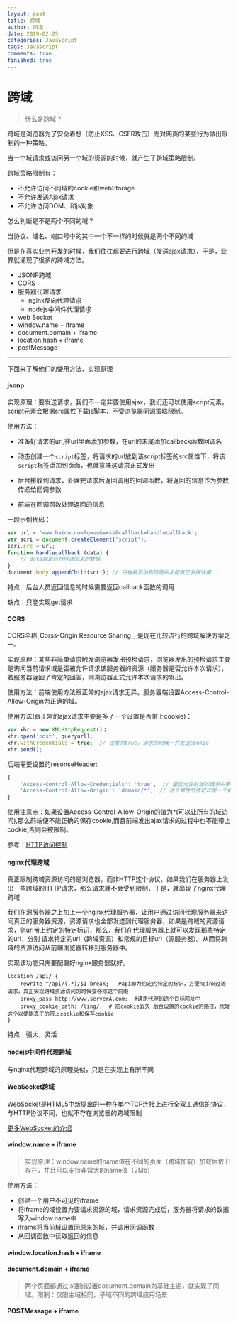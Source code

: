 ```yaml
---
layout: post
title: 跨域
author: 炽凌
date: 2019-02-25
categories: JavaScript
tags: Javascript
comments: true
finished: true
---
```

# 跨域

> 什么是跨域？

跨域是浏览器为了安全着想（防止XSS、CSFR攻击）而对网页的某些行为做出限制的一种策略。

当一个域请求或访问另一个域的资源的时候，就产生了跨域策略限制。

跨域策略限制有：

- 不允许访问不同域的cookie和webStorage
- 不允许发送Ajax请求
- 不允许访问DOM、和js对象

怎么判断是不是两个不同的域？

当协议、域名、端口号中的其中一个不一样的时候就是两个不同的域

但是在真实业务开发的时候，我们往往都要进行跨域（发送ajax请求），于是，业界就涌现了很多的跨域方法。

- JSONP跨域
- CORS
- 服务器代理请求
  - nginx反向代理请求
  - nodejs中间件代理请求
- web Socket
- window.name + iframe
- document.domain + iframe
- location.hash + iframe
- postMessage

------

下面来了解他们的使用方法、实现原理

#### jsonp

实现原理：要发送请求，我们不一定非要使用ajax，我们还可以使用script元素，script元素会根据src属性下载js脚本，不受浏览器同源策略限制。

使用方法：

- 准备好请求的url,往url里面添加参数，在url的末尾添加callback函数回调名

- 动态创建一个`script`标签，将请求的url放到该script标签的src属性下，将该`script`标签添加到页面，也就意味这请求正式发出
- 后台接收到请求，处理完请求后返回调用的回调函数，将返回的信息作为参数传递给回调参数
- 前端在回调函数处理返回的信息

一段示例代码：

```javascript
var url = 'www.baidu.com?q=uu&w=ss&callback=handlecallback';
var scri = document.createElement('script');
scri.src = url;
function handlecallback (data) {
    // data就是后台传递回来的数据
}
ducument.body.appendChild(scri); // 只有被添加到页面中才能真正发挥作用
```

特点：后台人员返回信息的时候需要返回callback函数的调用

缺点：只能实现get请求

#### CORS

CORS全称_Corss-Origin Resource Sharing_, 是现在比较流行的跨域解决方案之一。

实现原理：某些非简单请求触发浏览器发出预检请求，浏览器发出的预检请求主要是询问当前请求域是否被允许请求该服务器的资源（服务器是否允许本次请求），若服务器返回了肯定的回答，则浏览器正式允许本次请求的发出。

使用方法：前端使用方法跟正常的ajax请求无异。服务器端设置Access-Control-Allow-Origin为正确的域。

使用方法(跟正常的ajax请求主要是多了一个设置是否带上cookie)：

```javascript
var xhr = new XMLHttpRequest()；
xhr.open('post', queryurl);
xhr.withCredentials = true;  // 设置为true，请求的时候一并发送cookie
xhr.send();
```

后端需要设置的resonseHeader:

```javascript
{
    'Access-Control-Allow-Credentials': 'true',  // 是否允许前端的请求中带上cookie
    'Access-Control-Allow-Origin': 'domain/*',  // 这个属性的值可以是一个指定的domain或者表示任意domain的*
}
```



使用注意点：如果设置Access-Control-Allow-Origin的值为*(可以让所有的域访问),那么前端便不能正确的保存cookie,而且前端发出ajax请求的过程中也不能带上cookie,否则会被限制。

参考：[HTTP访问控制](https://developer.mozilla.org/zh-CN/docs/Web/HTTP/Access_control_CORS)

#### nginx代理跨域

真正限制跨域资源访问的是浏览器，而非HTTP这个协议，如果我们在服务器上发出一些跨域的HTTP请求，那么请求就不会受到限制，于是，就出现了nginx代理跨域

我们在源服务器之上加上一个nginx代理服务器，让用户通过访问代理服务器来访问真正的服务器资源，资源请求也全部发送到代理服务器，如果是跨域的资源请求，则url带上约定的特定标识，那么，我们在代理服务器上就可以发现那些特定的url，分别	请求特定的url（跨域资源）和常规的目标url（源服务器）。从而将跨域的资源访问从前端浏览器转移到服务器中。

实现该功能只需要配置好nginx服务器就好。

```nginx
location /api/ {
    rewrite ^/api/(.*)/$1 break;   #api即为约定的特定的标识，方便nginx过滤请求，真正实现跨域资源访问的时候要移除这个前缀
    proxy_pass http://www.serverA.com;  #请求代理到这个目标网址中
    proxy_cookie_path: /ling/;  # 防cookie丢失 后台设置的cookie的路径，代理这个以便能真正的带上cookie和保存cookie
}
```

特点：强大，灵活

#### nodejs中间件代理跨域

与nginx代理跨域的原理类似，只是在实现上有所不同

#### WebSocket跨域

WebSocket是HTML5中新提出的一种在单个TCP连接上进行全双工通信的协议，与HTTP协议不同，也就不存在浏览器的跨域限制

[更多WebSocket的介绍](https://developer.mozilla.org/en-US/docs/Web/API/WebSocket)

#### window.name + iframe

> 实现原理：window.name的name值在不同的页面（跨域加载）加载后依旧存在，并且可以支持非常大的name值（2Mb）

使用方法：

- 创建一个用户不可见的iframe
- 将iframe的域设置为要请求资源的域，请求资源完成后，服务器将请求的数据写入window.name中
- iframe将当前域设置回原来的域，并调用回调函数
- 从回调函数中读取返回的信息



#### window.location.hash + iframe



#### document.domain + iframe

> 两个页面都通过js强制设置document.domain为基础主语，就实现了同域。限制：仅限主域相同，子域不同的跨域应用场景

#### POSTMessage + iframe

